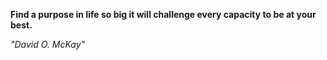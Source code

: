 **Find a purpose in life so big it will challenge every capacity to be at your best.**

*"David O. McKay"*